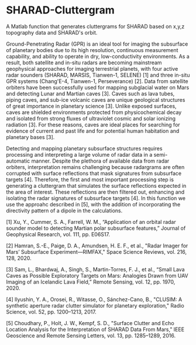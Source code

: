 # SHARAD-Cluttergram
A Matlab function that generates cluttergrams for SHARAD based on x,y,z topography data and SHARAD's orbit. 


Ground-Penetrating Radar (GPR) is an ideal tool for imaging the subsurface of planetary bodies due to its high resolution, continuous measurement capability, and ability to operate in dry, low-conductivity environments. As a result, both satellite and in-situ radars are becoming mainstream geophysical approaches for imaging terrestrial planets, with four active radar sounders (SHARAD, MARSIS, Tianwen-1, SELENE) [1] and three in-situ GPR systems (Chang'E-4, Tianwen-1, Perseverance) [2]. Data from satellite orbiters have been successfully used for mapping subglacial water on Mars and detecting Lunar and Martian caves [3]. Caves such as lava tubes, piping caves, and sub-ice volcanic caves are unique geological structures of great importance in planetary science [3]. Unlike exposed surfaces, caves are shielded environments protected from physicochemical decay and isolated from strong fluxes of ultraviolet cosmic and solar ionizing radiation [3]. For these reasons, caves are ideal places for searching for evidence of current and past life and for potential human habitation and planetary bases [3].

Detecting and mapping planetary subsurface structures requires processing and interpreting a large volume of radar data in a semi-automatic manner. Despite the plethora of available data from radar orbiters, interpretation remains challenging because radargrams are often corrupted with surface reflections that mask signatures from subsurface targets [4]. Therefore, the first and most important processing step is generating a cluttergram that simulates the surface reflections expected in the area of interest. These reflections are then filtered out, enhancing and isolating the radar signatures of subsurface targets [4]. In this function we use the approahc described in [5], with the addition of incorporating the directivity pattern of a dipole in the calculations. 



[1] Xu, Y., Cummer, S. A., Farrell, W. M., “Application of an orbital radar sounder model to detecting Martian polar subsurface features,” Journal of Geophysical Research, vol. 111, pp. E06S17.

[2] Hamran, S.-E., Paige, D. A., Amundsen, H. E. F., et al., "Radar Imager for Mars’ Subsurface Experiment—RIMFAX," Space Science Reviews, vol. 216, 128, 2020.

[3] Sam, L., Bhardwaj, A., Singh, S., Martin-Torres, F. J., et al., “Small Lava Caves as Possible Exploratory Targets on Mars: Analogies Drawn from UAV Imaging of an Icelandic Lava Field,” Remote Sensing, vol. 12, pp. 1970, 2020.

[4] Ilyushin, Y. A., Orosei, R., Witasse, O., Sánchez-Cano, B., "CLUSIM: A synthetic aperture radar clutter simulator for planetary exploration," Radio Science, vol. 52, pp. 1200–1213, 2017.

[5] Choudhary, P., Holt, J. W., Kempf, S. D., "Surface Clutter and Echo Location Analysis for the Interpretation of SHARAD Data From Mars," IEEE Geoscience and Remote Sensing Letters, vol. 13, pp. 1285–1289, 2016.
